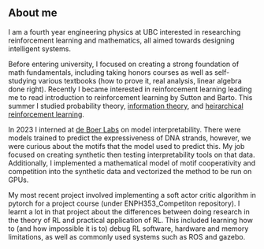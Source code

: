 ## About me

I am a fourth year engineering physics at UBC interested in researching reinforcement learning and mathematics, all aimed towards designing intelligent systems. 

Before entering university, I focused on creating a strong foundation of math fundamentals, including taking honors courses as well as self-studying various textbooks (how to prove it, real analysis, linear algebra done right). Recently I became interested in reinforcement learning leading me to read introduction to reinforcement learning by Sutton and Barto. This summer I studied probability theory, [information theory](https://www.youtube.com/watch?v=BCiZc0n6COY&list=PLruBu5BI5n4aFpG32iMbdWoRVAA-Vcso6&ab_channel=JakobFoerster), and [heirarchical reinforcement learning](https://github.com/Jinjiarui/hrl-papers).

In 2023 I interned at [de Boer Labs](https://deboer.bme.ubc.ca/) on model interpretability. There were models trained to predict the expressiveness of DNA strands, however, we were curious about the motifs that the model used to predict this. My job focused on creating synthetic then testing interpretability tools on that data. Additionally, I implemented a mathematical model of motif cooperativity and competition into the synthetic data and vectorized the method to be run on GPUs.

My most recent project involved implementing a soft actor critic algorithm in pytorch for a project course (under ENPH353_Competiton repository). I learnt a lot in that project about the differences between doing research in the theory of RL and practical application of RL. This included learning how to (and how impossible it is to) debug RL software, hardware and memory limitations, as well as commonly used systems such as ROS and gazebo.
